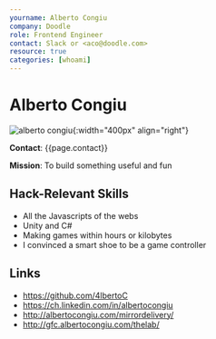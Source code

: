 ```yaml
---
yourname: Alberto Congiu
company: Doodle
role: Frontend Engineer
contact: Slack or <aco@doodle.com>
resource: true
categories: [whoami]
---
```


Alberto Congiu
============

![alberto congiu](/tamedia-hackdays/whoami/pics/albertocongiu.png "Alberto Congiu"){:width="400px" align="right"}

**Contact**: {{page.contact}}

**Mission**: To build something useful and fun

Hack-Relevant Skills
--------------------

- All the Javascripts of the webs
- Unity and C#
- Making games within hours or kilobytes
- I convinced a smart shoe to be a game controller

Links
-----

- <https://github.com/4lbertoC>
- <https://ch.linkedin.com/in/albertocongiu>
- <http://albertocongiu.com/mirrordelivery/>
- <http://gfc.albertocongiu.com/thelab/>
